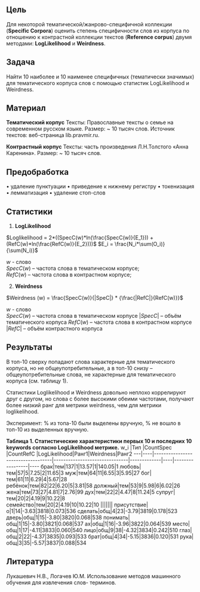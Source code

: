 ## Цель
Для некоторой тематической/жанрово-специфичной коллекции (**Specific Corpora**) оценить степень специфичности слов из корпуса по отношению к контрастной коллекции текстов (**Reference corpus**) двумя методами: **LogLikelihood** и **Weirdness**.

## Задача
Найти 10 наиболее и 10 наименее специфичных (тематически значимых) для тематического корпуса слов с помощью статистик LogLikelihood и Weirdness.

## Материал

**Тематический корпус**
Тексты: Православные тексты о семье на современном русском языке.
Размер: ~ 10 тысяч слов.
Источник текстов: веб-страница lib.pravmir.ru.

**Контрастный корпус**
Тексты: часть произведения Л.Н.Толстого «Анна Каренина».
Размер: ~ 10 тысяч слов.

## Предобработка

•	удаление пунктуации
•	приведение к нижнему регистру
•	токенизация
•	лемматизация
•	удаление стоп-слов

## Статистики
1) **LogLikelihood**

$Loglikelihood = 2*((SpecC(w)*ln(\frac{SpecC(w)}{E_1})) + (RefC(w)*ln(\frac{RefC(w)}{E_2})))$
$E_i = \frac{N_i*\sum(O_i)}{\sum(N_i)}$

$w$ - слово  
$SpecC(w)$ –  частота слова в тематическом корпусе;    
$RefC(w)$ –  частота слова в контрастном корпусе;  

2) **Weirdness**

$Weirdness (w) =  \frac{SpecC(w)}{|SpeC|} * {\frac{|RefC|}{RefC(w)}}$

$w$ - слово  
$SpecC(w)$ –  частота слова в тематическом корпусе
$|SpecC|$ – объём тематического корпуса
$RefC(w)$ –  частота слова в контрастном корпусе
$|RefC|$ – объём контрастного корпуса

## Результаты

В топ-10 сверху попадают слова характерные для тематического корпуса, но не общеупотребительные, а в топ-10 снизу – общеупотребительные слова, не характерные для тематического корпуса (см. таблицу 1).

Статистики Loglikelihood и Weirdness довольно неплохо коррелируют друг с другом, но слова с более высокими обеими частотами, получают более низкий ранг для метрики weirdness, чем для метрики loglikelihood.

Эксперимент: % из топа-10 были выделены вручную, % не вошло в топ-10 из выделенных вручную.

**Таблица 1. Статистические характеристики первых 10 и последних 10 keywords согласно LogLikelihood метрике.**
w_i |Тип |CountSpec |CountRefC |LogLikelihood|Ранг1|Weirdness|Ранг2
---|----|-----------------------------------|-------------------------------|-------------|----|-----------------|----
брак|тем|137|1|13.57|1|140.05|1	
любовь|тем|57|5|7.25|2|11.65|3
муж|тем|64|11|6.55|3|5.95|27
бог|тем|61|11|6.29|4|5.67|28	
ребёнок|тем|82|22|6.20|5|3.81|58
должный|тем|53|9|5.98|6|6.02|26
жена|тем|73|27|4.81|7|2.76|99
дух|тем|22|2|4.47|8|11.24|5	
супруг|тем|20|2|4.19|9|10.22|8	
семейство|тем|20|2|4.19|10|10.22|10
|||||||
присутствие|о|1|14|-3.63|3818|0.073|536
сделать|общ|4|23|-3.79|3819|0.178|523
дверь|общ|1|15|-3.80|3820|0.068|538
понимать|общ|1|15|-3.80|3821|0.068|537
ах|общ|1|16|-3.96|3822|0.064|539
место|общ|1|17|-4.11|3833|0.060|540
лицо|общ|9|38|-4.32|3834|0.242|510
глаз|общ|2|22|-4.37|3835|0.093|533
брат|общ|4|34|-5.15|3836|0.120|531
рука|общ|3|35|-5.57|3837|0.088|534

## Литература
Лукашевич Н.В., Логачев Ю.М. Использование методов машинного обучения для извлечения слов- терминов. 
